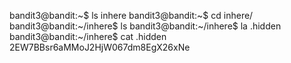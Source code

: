 bandit3@bandit:~$ ls
inhere
bandit3@bandit:~$ cd inhere/
bandit3@bandit:~/inhere$ ls
bandit3@bandit:~/inhere$ la
.hidden
bandit3@bandit:~/inhere$ cat .hidden
2EW7BBsr6aMMoJ2HjW067dm8EgX26xNe